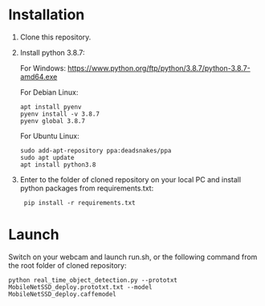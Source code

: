 # Installation

1. Clone this repository.

2. Install python 3.8.7:

   For Windows:
      https://www.python.org/ftp/python/3.8.7/python-3.8.7-amd64.exe
   
   For Debian Linux:
   
       apt install pyenv
       pyenv install -v 3.8.7
       pyenv global 3.8.7
   
   For Ubuntu Linux:
   
       sudo add-apt-repository ppa:deadsnakes/ppa
       sudo apt update
       apt install python3.8

3. Enter to the folder of cloned repository on your local PC and install python packages from requirements.txt:
   
        pip install -r requirements.txt

# Launch

Switch on your webcam and launch run.sh, or the following command from the root folder of cloned repository:

    python real_time_object_detection.py --prototxt MobileNetSSD_deploy.prototxt.txt --model MobileNetSSD_deploy.caffemodel
